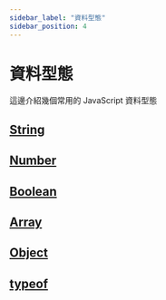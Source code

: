 ```yaml
---
sidebar_label: "資料型態"
sidebar_position: 4
---
```


# 資料型態

這邊介紹幾個常用的 JavaScript 資料型態

## [String](/my-note/docs/JavaScript/types/JSNote5)

## [Number](/my-note/docs/JavaScript/types/JSNote6)

## [Boolean](/my-note/docs/JavaScript/types/JSNote7)

## [Array](/my-note/docs/JavaScript/types/JSNote8)

## [Object](/my-note/docs/JavaScript/types/JSNote9)

## [typeof](/my-note/docs/JavaScript/types/JSNote10)
